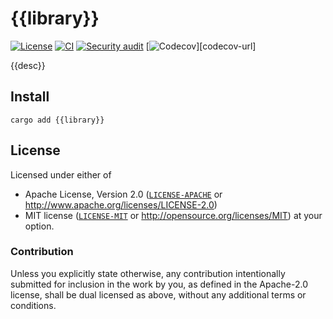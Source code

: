 # {{library}}
[![License][license-badge]][license-url]
[![CI][ci-badge]][ci-url]
[![Security audit][security-badge]][security-url]
[![Codecov][codecov-badge]][codecov-url]

[license-badge]: https://img.shields.io/badge/License-MIT%20%26%20Apache%202.0-blue?style=flat-square
[license-url]: #license
[ci-badge]: https://img.shields.io/github/deployments/neoncitylights/rust/github-pages?label=deploy&style=flat-square
[ci-url]: https://github.com/neoncitylights/rust/actions/workflows/main.yml
[security-badge]: https://img.shields.io/github/actions/workflow/status/neoncitylights/rust/.github/workflows/main.yml?style=flat-square
[security-url]: https://github.com/neoncitylights/rust/actions/workflows/security-audit.yml
[codecov]: https://img.shields.io/codecov/c/github/neoncitylights/rust?style=flat-square&logo=codecov&logoColor=%23fff
[codecov-badge]: https://codecov.io/gh/neoncitylights/rust

{{desc}}

## Install
```shell
cargo add {{library}}
```

## License
Licensed under either of
- Apache License, Version 2.0 ([`LICENSE-APACHE`](LICENSE-APACHE) or <http://www.apache.org/licenses/LICENSE-2.0>)
- MIT license ([`LICENSE-MIT`](LICENSE-MIT) or <http://opensource.org/licenses/MIT>)
at your option.

### Contribution
Unless you explicitly state otherwise, any contribution intentionally submitted for inclusion in the work by you, as defined in the Apache-2.0 license, shall be dual licensed as above, without any additional terms or conditions.
